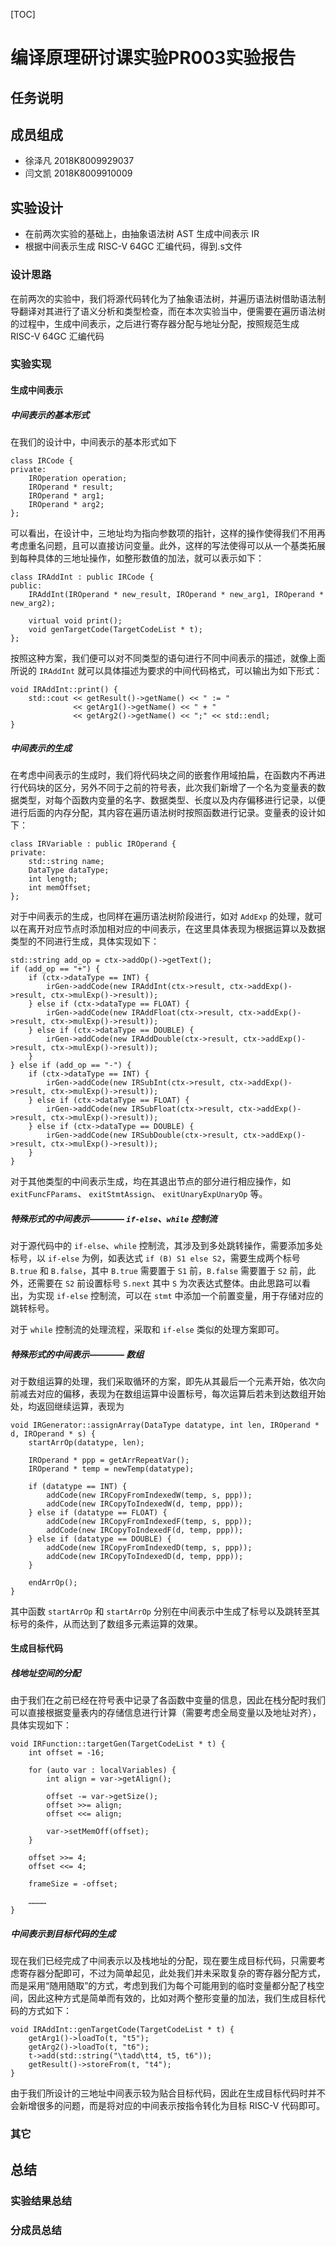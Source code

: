 [TOC]

# 编译原理研讨课实验PR003实验报告

## 任务说明

## 成员组成

* 徐泽凡 2018K8009929037
* 闫文凯 2018K8009910009

## 实验设计

- 在前两次实验的基础上，由抽象语法树 AST 生成中间表示 IR
- 根据中间表示生成 RISC-V 64GC 汇编代码，得到.s文件

### 设计思路

在前两次的实验中，我们将源代码转化为了抽象语法树，并遍历语法树借助语法制导翻译对其进行了语义分析和类型检查，而在本次实验当中，便需要在遍历语法树的过程中，生成中间表示，之后进行寄存器分配与地址分配，按照规范生成 RISC-V 64GC 汇编代码

### 实验实现

#### 生成中间表示

##### 中间表示的基本形式

在我们的设计中，中间表示的基本形式如下

    class IRCode {
    private:
        IROperation operation;
        IROperand * result;
        IROperand * arg1;
        IROperand * arg2;
    };

可以看出，在设计中，三地址均为指向参数项的指针，这样的操作使得我们不用再考虑重名问题，且可以直接访问变量。此外，这样的写法使得可以从一个基类拓展到每种具体的三地址操作，如整形数值的加法，就可以表示如下：

    class IRAddInt : public IRCode {
    public:
        IRAddInt(IROperand * new_result, IROperand * new_arg1, IROperand * new_arg2);

        virtual void print();
        void genTargetCode(TargetCodeList * t);
    };

按照这种方案，我们便可以对不同类型的语句进行不同中间表示的描述，就像上面所说的 `IRAddInt` 就可以具体描述为要求的中间代码格式，可以输出为如下形式：

    void IRAddInt::print() {
        std::cout << getResult()->getName() << " := "
                  << getArg1()->getName() << " + "
                  << getArg2()->getName() << ";" << std::endl;
    }

##### 中间表示的生成

在考虑中间表示的生成时，我们将代码块之间的嵌套作用域拍扁，在函数内不再进行代码块的区分，另外不同于之前的符号表，此次我们新增了一个名为变量表的数据类型，对每个函数内变量的名字、数据类型、长度以及内存偏移进行记录，以便进行后面的内存分配，其内容在遍历语法树时按照函数进行记录。变量表的设计如下：

    class IRVariable : public IROperand {
    private:
        std::string name;
        DataType dataType;
        int length;
        int memOffset;
    };

对于中间表示的生成，也同样在遍历语法树阶段进行，如对 `AddExp` 的处理，就可以在离开对应节点时添加相对应的中间表示，在这里具体表现为根据运算以及数据类型的不同进行生成，具体实现如下：

    std::string add_op = ctx->addOp()->getText();
    if (add_op == "+") {
        if (ctx->dataType == INT) {
            irGen->addCode(new IRAddInt(ctx->result, ctx->addExp()->result, ctx->mulExp()->result));
        } else if (ctx->dataType == FLOAT) {
            irGen->addCode(new IRAddFloat(ctx->result, ctx->addExp()->result, ctx->mulExp()->result));
        } else if (ctx->dataType == DOUBLE) {
            irGen->addCode(new IRAddDouble(ctx->result, ctx->addExp()->result, ctx->mulExp()->result));
        }
    } else if (add_op == "-") {
        if (ctx->dataType == INT) {
            irGen->addCode(new IRSubInt(ctx->result, ctx->addExp()->result, ctx->mulExp()->result));
        } else if (ctx->dataType == FLOAT) {
            irGen->addCode(new IRSubFloat(ctx->result, ctx->addExp()->result, ctx->mulExp()->result));
        } else if (ctx->dataType == DOUBLE) {
            irGen->addCode(new IRSubDouble(ctx->result, ctx->addExp()->result, ctx->mulExp()->result));
        }
    }

对于其他类型的中间表示生成，均在其退出节点的部分进行相应操作，如 `exitFuncFParams`、 `exitStmtAssign`、  `exitUnaryExpUnaryOp` 等。

##### 特殊形式的中间表示———— `if-else`、`while` 控制流

对于源代码中的 `if-else`、`while` 控制流，其涉及到多处跳转操作，需要添加多处标号，以 `if-else` 为例，如表达式 `if (B) S1 else S2`，需要生成两个标号 `B.true` 和 `B.false`，其中 `B.true` 需要置于 `S1` 前，`B.false` 需要置于 `S2` 前，此外，还需要在  `S2` 前设置标号 `S.next` 其中 `S` 为次表达式整体。由此思路可以看出，为实现 `if-else` 控制流，可以在 `stmt` 中添加一个前置变量，用于存储对应的跳转标号。

对于 `while` 控制流的处理流程，采取和 `if-else` 类似的处理方案即可。

##### 特殊形式的中间表示———— 数组

对于数组运算的处理，我们采取循环的方案，即先从其最后一个元素开始，依次向前减去对应的偏移，表现为在数组运算中设置标号，每次运算后若未到达数组开始处，均返回继续运算，表现为

    void IRGenerator::assignArray(DataType datatype, int len, IROperand * d, IROperand * s) {
        startArrOp(datatype, len);

        IROperand * ppp = getArrRepeatVar();
        IROperand * temp = newTemp(datatype);

        if (datatype == INT) {
            addCode(new IRCopyFromIndexedW(temp, s, ppp));
            addCode(new IRCopyToIndexedW(d, temp, ppp));
        } else if (datatype == FLOAT) {
            addCode(new IRCopyFromIndexedF(temp, s, ppp));
            addCode(new IRCopyToIndexedF(d, temp, ppp));
        } else if (datatype == DOUBLE) {
            addCode(new IRCopyFromIndexedD(temp, s, ppp));
            addCode(new IRCopyToIndexedD(d, temp, ppp));
        }

        endArrOp();
    }

其中函数 `startArrOp` 和 `startArrOp` 分别在中间表示中生成了标号以及跳转至其标号的条件，从而达到了数组多元素运算的效果。

#### 生成目标代码

##### 栈地址空间的分配

由于我们在之前已经在符号表中记录了各函数中变量的信息，因此在栈分配时我们可以直接根据变量表内的存储信息进行计算（需要考虑全局变量以及地址对齐），具体实现如下：

    void IRFunction::targetGen(TargetCodeList * t) {
        int offset = -16;

        for (auto var : localVariables) {
            int align = var->getAlign();

            offset -= var->getSize();
            offset >>= align;
            offset <<= align;

            var->setMemOff(offset);
        }

        offset >>= 4;
        offset <<= 4;

        frameSize = -offset;

        …………
    }

##### 中间表示到目标代码的生成

现在我们已经完成了中间表示以及栈地址的分配，现在要生成目标代码，只需要考虑寄存器分配即可，不过为简单起见，此处我们并未采取复杂的寄存器分配方式，而是采用“随用随取”的方式，考虑到我们为每个可能用到的临时变量都分配了栈空间，因此这种方式是简单而有效的，比如对两个整形变量的加法，我们生成目标代码的方式如下：

    void IRAddInt::genTargetCode(TargetCodeList * t) {
        getArg1()->loadTo(t, "t5");
        getArg2()->loadTo(t, "t6");
        t->add(std::string("\tadd\tt4, t5, t6"));
        getResult()->storeFrom(t, "t4");
    }

由于我们所设计的三地址中间表示较为贴合目标代码，因此在生成目标代码时并不会新增很多的问题，而是将对应的中间表示按指令转化为目标 RISC-V 代码即可。

### 其它

## 总结

### 实验结果总结

### 分成员总结



